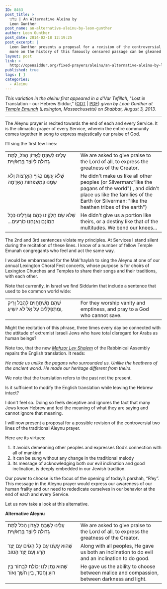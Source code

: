 ```yaml
---
ID: 8463
post_title: >
  עלינו | An Alternative Aleinu by
  Leon Gunther
post_name: an-alternative-aleinu-by-leon-gunther
author: Leon Gunther
post_date: 2014-02-18 12:19:25
post_excerpt: |
  Leon Gunther presents a proposal for a revision of the controversial line of the traditional Aleinu prayer, shehem mishtaḥavim l'hevel varik ("For they worship ephemera and emptiness, and pray to a god who cannot save," a combination of Isaiah 30:7 and Isaiah 45:20).
  more on the history of this famously censored passage can be gleaned in this <a href="https://en.wikipedia.org/wiki/Aleinu#Censored_passage">summary article</a> on Wikipedia.
layout: post
link: >
  http://opensiddur.org/fixed-prayers/aleinu/an-alternative-aleinu-by-leon-gunther/
published: true
tags: [ ]
categories:
  - Aleinu
---
```

<em>This variation in the aleinu first appeared in a d'Var Tefillah,</em> "Lost in Translation - our Hebrew Siddur,” (<a href="http://opensiddur.org/wp-content/uploads/2014/02/Leon-Gunther-Lost-in-Translation-Our-Hebrew-Siddur-2013-08-03.odt">ODT</a> | <a href="http://opensiddur.org/wp-content/uploads/2014/02/Leon-Gunther-Lost-in-Translation-Our-Hebrew-Siddur-2013-08-03.pdf">PDF</a>)<em> given by Leon Gunther at <a href="http://www.templeemunah.org">Temple Emunah</a> (Lexington, Massachusetts) on Shabbat, August 3, 2013.</em>

<hr />


The Aleynu prayer is recited towards the end of each and every Service. It is the climactic prayer of every Service, wherein the entire community comes together in song to express majestically our praise of God.

I’ll sing the first few lines:

<table style="margin-left: auto;margin-right: auto;">
<tbody>
<tr>
<td style="vertical-align:top;" width="46%">
<div class="liturgy"><span lang="he">
עָלֵינוּ לְשַׁבֵּחַ לַאֳדוֹן הַכֹּל, לָתֵת גְדוּלָה לְיוֹצֵר בְּרֵאשִׁית
</span></div></td>
 
<td style="vertical-align:top;" width="53%"><div class="english">
We are asked to give praise to the Lord of all, to express the greatness of the Creator.
	</div></td></tr>
<tr><td style="vertical-align:top;" width="46%"><div class="liturgy"><span lang="he">
שֶׁלֹא עָשָֹנוּ כְּגוֹיֵי הַאָרָצוֹת
וְלֹא שָׂמָנוּ כְּמִשְׁפְּחוֹת הַאַדָמָה
</span></div></td>
 
<td style="vertical-align:top;" width="53%"><div class="english">
He didn't make us like all other peoples (or Silverman:”like the pagans of the world") ,
and didn't place us like the families of the Earth (or Silverman: ‫"‬like the heathen tribes of the earth‫"‬)
	</div></td></tr>
<tr><td style="vertical-align:top;" width="46%"><div class="liturgy"><span lang="he">
שֶׁלֹא שָׂם חֶלְקֵינוּ כָּהֶם וְגוֹרָלֵינוּ כְּכָל הָמוֹנָם
וַאַנָחְנוּ כּוֹרְעִים...‏
</span></div></td>
 
<td style="vertical-align:top;" width="53%"><div class="english">
He didn't give us a portion like theirs, or a destiny like that of the multitudes.
We bend our knees...
</td></tr>
</tbody>
</tbody></tbody></tbody></table>


The 2nd and 3rd sentences violate my principles. At Services I stand silent during the recitation of these lines. I know of a number of fellow Temple Emunah congregants who feel and act the same way.

I would be embarrassed for the Mak'haylah to sing the Aleynu at one of our annual Lexington Choral Fest concerts, whose purpose is for choirs of Lexington Churches and Temples to share their songs and their traditions, with each other.

Note that currently, in Israel we find Siddurim that include a sentence that used to be common world wide:

<table style="margin-left: auto;margin-right: auto;">
<tbody>
<tr>
<td style="vertical-align:top;" width="46%">
<div class="liturgy"><span lang="he">
‫שֶׁהֵם מִשְׁתַּחֲוִים לְהֶבֶל וָרִיק ,‫וּמִתְפַּלְּלִים עַל אֵל לֹא יוֹשִׁיעַ
</span></div></td>
 
<td style="vertical-align:top;" width="53%"><div class="english">
For they worship vanity and emptiness, and pray to a God who cannot save.
</td></tr>
</tbody>
</tbody></tbody></tbody></table>

Might the recitation of this phrase, three times every day be connected with the attitude of extremist Israeli Jews who have total disregard for Arabs as human beings?

Note too, that the new <em><a href="http://www.rabbinicalassembly.org/resources-ideas/publications/prayerbooks-liturgy">Maḥzor Lev Shalem</a></em> of the Rabbinical Assembly repairs the English translation. It reads:

<em>He made us unlike the pagans who surrounded us.
Unlike the heathens of the ancient world.
He made our heritage different from theirs.</em>

We note that the translation refers to the past not the present.

Is it sufficient to modify the English translation while leaving the Hebrew intact?

I don't feel so. Doing so feels deceptive and ignores the fact that many Jews know Hebrew and feel the meaning of what they are saying and cannot ignore that meaning.

I will now present a proposal for a possible revision of the controversial two lines of the traditional Aleynu prayer.

Here are its virtues:
1. It avoids demeaning other peoples and expresses God’s connection with all of mankind
2. It can be sung without any change in the traditional melody
3. Its message of acknowledging both our evil inclination and good inclination, is deeply embedded in our Jewish tradition.

Our power to choose is the focus of the opening of today’s parshah, “R’ey”. This message in the Aleynu prayer would express our awareness of our human frailty and our need to rededicate ourselves in our behavior at the end of each and every Service.

Let us now take a look at this alternative.

<strong>Alternative Aleynu</strong>

<table style="margin-left: auto;margin-right: auto;">
<tbody>
<tr>
<td style="vertical-align:top;" width="46%">
<div class="liturgy"><span lang="he">
עָלֵינוּ לְשַׁבֵּחַ לַאֳדוֹן הַכֹּל
   לָתֵת גְדוּלָה לְיוֹצֵר בְּרֵאשִׁית
</span></div></td>
 
<td style="vertical-align:top;" width="53%"><div class="english">
We are asked to give praise to the Lord of all, 
to express the greatness of the Creator.
	</div></td></tr>
<tr><td style="vertical-align:top;" width="46%"><div class="liturgy"><span lang="he">
שֶׁהוּא עָשָֹנוּ עִם כָּל הַגוֹיִם 
  עִם יֵצֶר הַרָע וְעִם יֵצֶר הַטוֹב
</span></div></td>
 
<td style="vertical-align:top;" width="53%"><div class="english">
Along with all peoples, 
He gave us both an inclination to do evil and an inclination to do good.
	</div></td></tr>
<tr><td style="vertical-align:top;" width="46%"><div class="liturgy"><span lang="he">
שֶׁהוּא נָתָן לָנוּ יְכוֹלֶת לִבְחוֹר
 בֵּין רוֹעָ וְחֶסֶד, בֵּין חֹשֶׁך וְאוֹר
</span></div></td>
 
<td style="vertical-align:top;" width="53%"><div class="english">
He gave us the ability to choose 
between malice and compassion, between darkness and light.
</td></tr>
</tbody>
</tbody></tbody></tbody></table>
